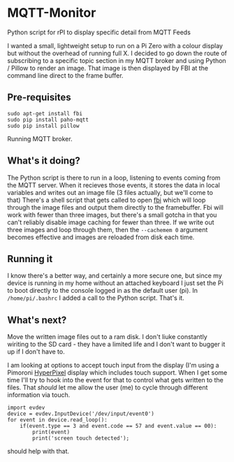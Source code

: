 # MQTT-Monitor
Python script for rPI to display specific detail from MQTT Feeds

I wanted a small, lightweight setup to run on a Pi Zero with a colour display but without the overhead of running full X.  I decided to go down the route of subscribing to a specific topic section in my MQTT broker and using Python / Pillow to render an image.  That image is then displayed by FBI at the command line direct to the frame buffer.

## Pre-requisites
```
sudo apt-get install fbi  
sudo pip install paho-mqtt  
sudo pip install pillow  
```

Running MQTT broker.

## What's it doing?
The Python script is there to run in a loop, listening to events coming from the MQTT server.  When it recieves those events, it stores the data in local variables and writes out an image file (3 files actually, but we'll come to that)
There's a shell script that gets called to open [fbi](https://packages.debian.org/sid/fbi) which will loop through the image files and output them directly to the framebuffer.  Fbi will work with fewer than three images, but there's a small gotcha in that you can't reliably disable image caching for fewer than three.  If we write out three images and loop through them, then the 
``` --cachemem 0 ```
argument becomes effective and images are reloaded from disk each time.

## Running it
I know there's a better way, and certainly a more secure one, but since my device is running in my home without an attached keyboard I just set the Pi to boot directly to the console logged in as the default user (pi).  In ```/home/pi/.bashrc``` I added a call to the Python script.  That's it.

## What's next?
Move the written image files out to a ram disk.  I don't liuke constantly wiriting to the SD card - they have a limited life and I don't want to bugger it up if I don't have to.

I am looking at options to accept touch input from the display (I'm using a Pimoroni [HyperPixel](https://shop.pimoroni.com/products/hyperpixel) display which includes touch support.  When I get some time I'll try to hook into the event for that to control what gets written to the files.  That *should* let me allow the user (me) to cycle through different information via touch.

```
import evdev
device = evdev.InputDevice('/dev/input/event0')
for event in device.read_loop():
    if(event.type == 3 and event.code == 57 and event.value == 00):
        print(event)
        print('screen touch detected');
```

should help with that.
